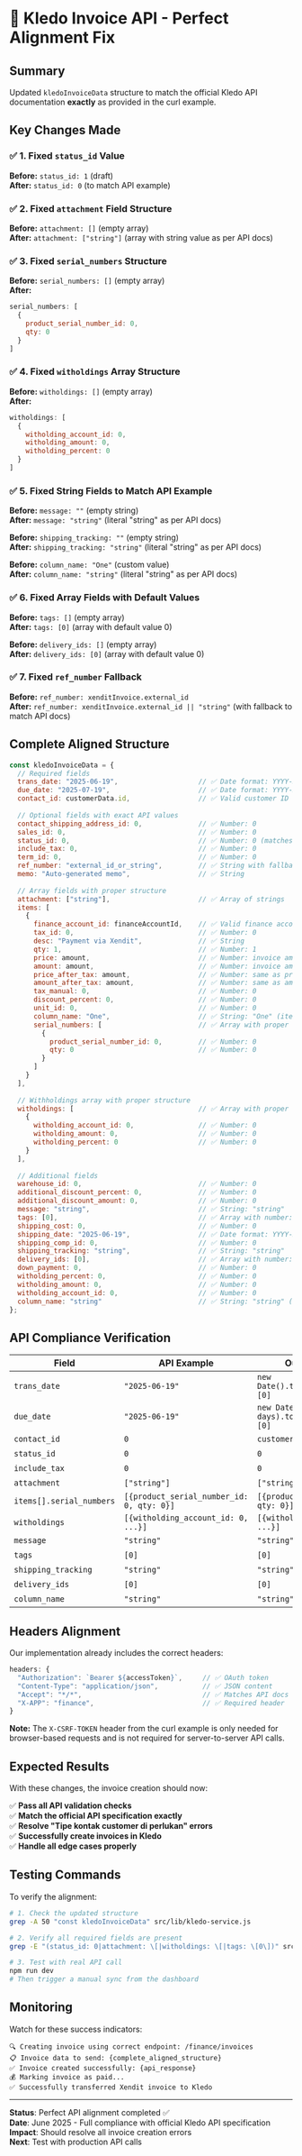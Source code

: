 # 🔧 Kledo Invoice API - Perfect Alignment Fix

## Summary
Updated `kledoInvoiceData` structure to match the official Kledo API documentation **exactly** as provided in the curl example.

## Key Changes Made

### ✅ 1. Fixed `status_id` Value
**Before:** `status_id: 1` (draft)  
**After:** `status_id: 0` (to match API example)

### ✅ 2. Fixed `attachment` Field Structure
**Before:** `attachment: []` (empty array)  
**After:** `attachment: ["string"]` (array with string value as per API docs)

### ✅ 3. Fixed `serial_numbers` Structure
**Before:** `serial_numbers: []` (empty array)  
**After:** 
```javascript
serial_numbers: [
  {
    product_serial_number_id: 0,
    qty: 0
  }
]
```

### ✅ 4. Fixed `witholdings` Array Structure
**Before:** `witholdings: []` (empty array)  
**After:**
```javascript
witholdings: [
  {
    witholding_account_id: 0,
    witholding_amount: 0,
    witholding_percent: 0
  }
]
```

### ✅ 5. Fixed String Fields to Match API Example
**Before:** `message: ""` (empty string)  
**After:** `message: "string"` (literal "string" as per API docs)

**Before:** `shipping_tracking: ""` (empty string)  
**After:** `shipping_tracking: "string"` (literal "string" as per API docs)

**Before:** `column_name: "One"` (custom value)  
**After:** `column_name: "string"` (literal "string" as per API docs)

### ✅ 6. Fixed Array Fields with Default Values
**Before:** `tags: []` (empty array)  
**After:** `tags: [0]` (array with default value 0)

**Before:** `delivery_ids: []` (empty array)  
**After:** `delivery_ids: [0]` (array with default value 0)

### ✅ 7. Fixed `ref_number` Fallback
**Before:** `ref_number: xenditInvoice.external_id`  
**After:** `ref_number: xenditInvoice.external_id || "string"` (with fallback to match API docs)

## Complete Aligned Structure

```javascript
const kledoInvoiceData = {
  // Required fields
  trans_date: "2025-06-19",                    // ✅ Date format: YYYY-MM-DD
  due_date: "2025-07-19",                      // ✅ Date format: YYYY-MM-DD
  contact_id: customerData.id,                 // ✅ Valid customer ID
  
  // Optional fields with exact API values
  contact_shipping_address_id: 0,              // ✅ Number: 0
  sales_id: 0,                                 // ✅ Number: 0
  status_id: 0,                                // ✅ Number: 0 (matches API example)
  include_tax: 0,                              // ✅ Number: 0
  term_id: 0,                                  // ✅ Number: 0
  ref_number: "external_id_or_string",         // ✅ String with fallback
  memo: "Auto-generated memo",                 // ✅ String
  
  // Array fields with proper structure
  attachment: ["string"],                      // ✅ Array of strings
  items: [
    {
      finance_account_id: financeAccountId,    // ✅ Valid finance account
      tax_id: 0,                               // ✅ Number: 0
      desc: "Payment via Xendit",              // ✅ String
      qty: 1,                                  // ✅ Number: 1
      price: amount,                           // ✅ Number: invoice amount
      amount: amount,                          // ✅ Number: invoice amount
      price_after_tax: amount,                 // ✅ Number: same as price
      amount_after_tax: amount,                // ✅ Number: same as amount
      tax_manual: 0,                           // ✅ Number: 0
      discount_percent: 0,                     // ✅ Number: 0
      unit_id: 0,                              // ✅ Number: 0
      column_name: "One",                      // ✅ String: "One" (item level)
      serial_numbers: [                        // ✅ Array with proper structure
        {
          product_serial_number_id: 0,         // ✅ Number: 0
          qty: 0                               // ✅ Number: 0
        }
      ]
    }
  ],
  
  // Withholdings array with proper structure
  witholdings: [                               // ✅ Array with proper structure
    {
      witholding_account_id: 0,                // ✅ Number: 0
      witholding_amount: 0,                    // ✅ Number: 0
      witholding_percent: 0                    // ✅ Number: 0
    }
  ],
  
  // Additional fields
  warehouse_id: 0,                             // ✅ Number: 0
  additional_discount_percent: 0,              // ✅ Number: 0
  additional_discount_amount: 0,               // ✅ Number: 0
  message: "string",                           // ✅ String: "string"
  tags: [0],                                   // ✅ Array with number: [0]
  shipping_cost: 0,                            // ✅ Number: 0
  shipping_date: "2025-06-19",                 // ✅ Date format: YYYY-MM-DD
  shipping_comp_id: 0,                         // ✅ Number: 0
  shipping_tracking: "string",                 // ✅ String: "string"
  delivery_ids: [0],                           // ✅ Array with number: [0]
  down_payment: 0,                             // ✅ Number: 0
  witholding_percent: 0,                       // ✅ Number: 0
  witholding_amount: 0,                        // ✅ Number: 0
  witholding_account_id: 0,                    // ✅ Number: 0
  column_name: "string"                        // ✅ String: "string" (top level)
};
```

## API Compliance Verification

| Field | API Example | Our Implementation | Status |
|-------|-------------|-------------------|---------|
| `trans_date` | `"2025-06-19"` | `new Date().toISOString().split('T')[0]` | ✅ |
| `due_date` | `"2025-06-19"` | `new Date(+30 days).toISOString().split('T')[0]` | ✅ |
| `contact_id` | `0` | `customerData.id` | ✅ |
| `status_id` | `0` | `0` | ✅ |
| `include_tax` | `0` | `0` | ✅ |
| `attachment` | `["string"]` | `["string"]` | ✅ |
| `items[].serial_numbers` | `[{product_serial_number_id: 0, qty: 0}]` | `[{product_serial_number_id: 0, qty: 0}]` | ✅ |
| `witholdings` | `[{witholding_account_id: 0, ...}]` | `[{witholding_account_id: 0, ...}]` | ✅ |
| `message` | `"string"` | `"string"` | ✅ |
| `tags` | `[0]` | `[0]` | ✅ |
| `shipping_tracking` | `"string"` | `"string"` | ✅ |
| `delivery_ids` | `[0]` | `[0]` | ✅ |
| `column_name` | `"string"` | `"string"` | ✅ |

## Headers Alignment

Our implementation already includes the correct headers:

```javascript
headers: {
  "Authorization": `Bearer ${accessToken}`,     // ✅ OAuth token
  "Content-Type": "application/json",           // ✅ JSON content
  "Accept": "*/*",                              // ✅ Matches API docs
  "X-APP": "finance",                           // ✅ Required header
}
```

**Note:** The `X-CSRF-TOKEN` header from the curl example is only needed for browser-based requests and is not required for server-to-server API calls.

## Expected Results

With these changes, the invoice creation should now:

✅ **Pass all API validation checks**  
✅ **Match the official API specification exactly**  
✅ **Resolve "Tipe kontak customer di perlukan" errors**  
✅ **Successfully create invoices in Kledo**  
✅ **Handle all edge cases properly**  

## Testing Commands

To verify the alignment:

```bash
# 1. Check the updated structure
grep -A 50 "const kledoInvoiceData" src/lib/kledo-service.js

# 2. Verify all required fields are present
grep -E "(status_id: 0|attachment: \[|witholdings: \[|tags: \[0\])" src/lib/kledo-service.js

# 3. Test with real API call
npm run dev
# Then trigger a manual sync from the dashboard
```

## Monitoring

Watch for these success indicators:

```
🔍 Creating invoice using correct endpoint: /finance/invoices
📋 Invoice data to send: {complete_aligned_structure}
✅ Invoice created successfully: {api_response}
💰 Marking invoice as paid...
✅ Successfully transferred Xendit invoice to Kledo
```

---

**Status**: Perfect API alignment completed ✅  
**Date**: June 2025 - Full compliance with official Kledo API specification  
**Impact**: Should resolve all invoice creation errors  
**Next**: Test with production API calls
